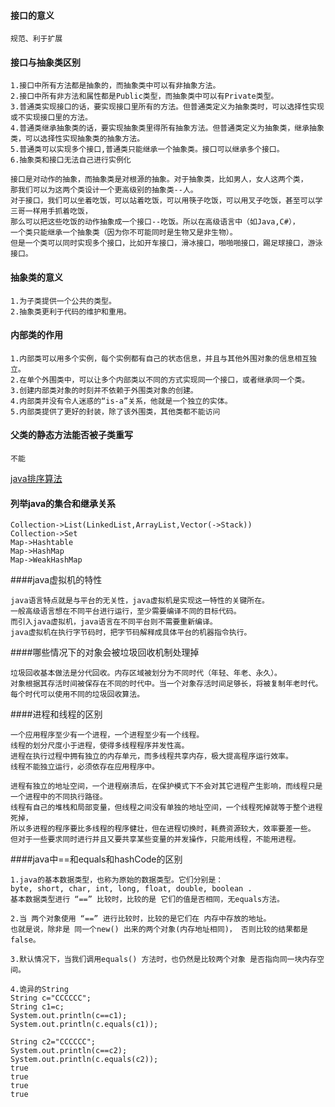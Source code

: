 #### 接口的意义
```
规范、利于扩展
```
#### 接口与抽象类区别
```
1.接口中所有方法都是抽象的，而抽象类中可以有非抽象方法。
2.接口中所有非方法和属性都是Public类型，而抽象类中可以有Private类型。
3.普通类实现接口的话，要实现接口里所有的方法。但普通类定义为抽象类时，可以选择性实现或不实现接口里的方法。
4.普通类继承抽象类的话，要实现抽象类里得所有抽象方法。但普通类定义为抽象类，继承抽象类，可以选择性实现抽象类的抽象方法。
5.普通类可以实现多个接口,普通类只能继承一个抽象类。接口可以继承多个接口。
6.抽象类和接口无法自己进行实例化

接口是对动作的抽象，而抽象类是对根源的抽象。对于抽象类，比如男人，女人这两个类，
那我们可以为这两个类设计一个更高级别的抽象类--人。
对于接口，我们可以坐着吃饭，可以站着吃饭，可以用筷子吃饭，可以用叉子吃饭，甚至可以学三哥一样用手抓着吃饭，
那么可以把这些吃饭的动作抽象成一个接口--吃饭。所以在高级语言中（如Java,C#），
一个类只能继承一个抽象类（因为你不可能同时是生物又是非生物）。
但是一个类可以同时实现多个接口，比如开车接口，滑冰接口，啪啪啪接口，踢足球接口，游泳接口。

```
#### 抽象类的意义
```
1.为子类提供一个公共的类型。
2.抽象类更利于代码的维护和重用。
```
#### 内部类的作用
```
1.内部类可以用多个实例，每个实例都有自己的状态信息，并且与其他外围对象的信息相互独立。
2.在单个外围类中，可以让多个内部类以不同的方式实现同一个接口，或者继承同一个类。
3.创建内部类对象的时刻并不依赖于外围类对象的创建。
4.内部类并没有令人迷惑的“is-a”关系，他就是一个独立的实体。
5.内部类提供了更好的封装，除了该外围类，其他类都不能访问
```

#### 父类的静态方法能否被子类重写
```
不能
```
[java排序算法](http://blog.csdn.net/qy1387/article/details/7752973)


#### 列举java的集合和继承关系
```
Collection->List(LinkedList,ArrayList,Vector(->Stack))
Collection->Set
Map->Hashtable
Map->HashMap
Map->WeakHashMap

```

####java虚拟机的特性
```
java语言特点就是与平台的无关性，java虚拟机是实现这一特性的关键所在。
一般高级语言想在不同平台进行运行，至少需要编译不同的目标代码。
而引入java虚拟机，java语言在不同平台则不需要重新编译。
java虚拟机在执行字节码时，把字节码解释成具体平台的机器指令执行。
```

####哪些情况下的对象会被垃圾回收机制处理掉
```
垃圾回收基本做法是分代回收。内存区域被划分为不同时代（年轻、年老、永久）。
对象根据其存活时间被保存在不同的时代中。当一个对象存活时间足够长，将被复制年老时代。
每个时代可以使用不同的垃圾回收算法。
```

####进程和线程的区别
```
一个应用程序至少有一个进程，一个进程至少有一个线程。
线程的划分尺度小于进程，使得多线程程序并发性高。
进程在执行过程中拥有独立的内存单元，而多线程共享内存，极大提高程序运行效率。
线程不能独立运行，必须依存在应用程序中。

进程有独立的地址空间，一个进程崩溃后，在保护模式下不会对其它进程产生影响，而线程只是一个进程中的不同执行路径。
线程有自己的堆栈和局部变量，但线程之间没有单独的地址空间，一个线程死掉就等于整个进程死掉，
所以多进程的程序要比多线程的程序健壮，但在进程切换时，耗费资源较大，效率要差一些。
但对于一些要求同时进行并且又要共享某些变量的并发操作，只能用线程，不能用进程。
```

####java中==和equals和hashCode的区别
```
1.java的基本数据类型，也称为原始的数据类型。它们分别是： 
byte, short, char, int, long, float, double, boolean . 
基本数据类型进行 “==” 比较时，比较的是 它们的值是否相同，无equals方法。

2.当 两个对象使用 “==” 进行比较时，比较的是它们在 内存中存放的地址。
也就是说，除非是 同一个new() 出来的两个对象(内存地址相同)， 否则比较的结果都是false。

3.默认情况下，当我们调用equals() 方法时，也仍然是比较两个对象 是否指向同一块内存空间。 

4.诡异的String 
String c="CCCCCC";
String c1=c;
System.out.println(c==c1);
System.out.println(c.equals(c1));
		
String c2="CCCCCC";
System.out.println(c==c2);
System.out.println(c.equals(c2));
true
true
true
true

```

####
```
```

####
```
```

####
```
```

